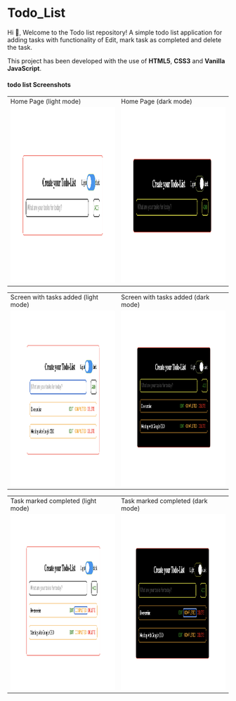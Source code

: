 # Todo_List

Hi 👋,
Welcome to the Todo list repository!
A simple todo list application for adding tasks with functionality of Edit, mark task as completed and delete the task.

This project has been developed with the use of <b>HTML5</b>, <b>CSS3</b> and <b>Vanilla JavaScript</b>.

#### todo list Screenshots

<table>
  <tr>
    <td>Home Page (light mode)</td>
     <td>Home Page (dark mode)</td>
  </tr>
  <tr>
    <td><img src="./Images/first_page_light.png" width=465 height=400></td>
    <td><img src="/Images/first_page_dark.png" width=465 height=400></td>
  </tr>
 </table>
 <table>
  <tr>
    <td>Screen with tasks added (light mode)</td>
     <td>Screen with tasks added (dark mode)</td>
  </tr>
  <tr>
    <td><img src="./Images/screen_with_tasks_light.png" width=465 height=400></td>
    <td><img src="/Images/screen_with_tasks_dark.png" width=465 height=400></td>
  </tr>
 </table>
 <table>
  <tr>
    <td>Task marked completed (light mode)</td>
    <td>Task marked completed (dark mode)</td>
  </tr>
  <tr>
    <td><img src="./Images/task_marked_completed_light.png" width=465 height=400></td>
    <td><img src="./Images/task_marked_completed_dark.png" width=465 height=400></td>
  </tr>
 </table>
